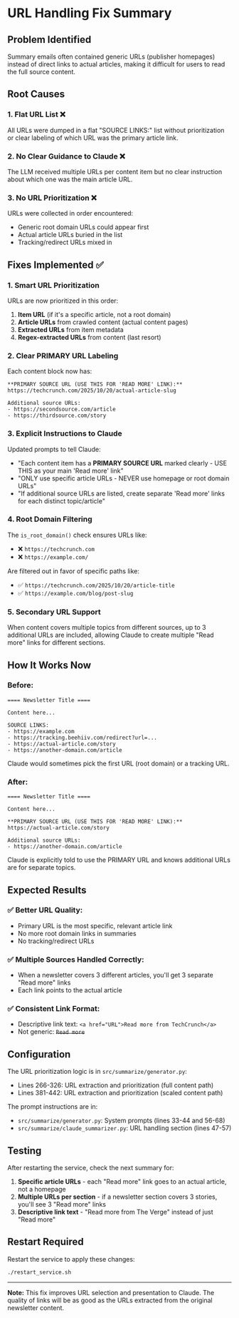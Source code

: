 # URL Handling Fix Summary

## Problem Identified
Summary emails often contained generic URLs (publisher homepages) instead of direct links to actual articles, making it difficult for users to read the full source content.

## Root Causes

### 1. **Flat URL List** ❌
All URLs were dumped in a flat "SOURCE LINKS:" list without prioritization or clear labeling of which URL was the primary article link.

### 2. **No Clear Guidance to Claude** ❌
The LLM received multiple URLs per content item but no clear instruction about which one was the main article URL.

### 3. **No URL Prioritization** ❌
URLs were collected in order encountered:
- Generic root domain URLs could appear first
- Actual article URLs buried in the list
- Tracking/redirect URLs mixed in

## Fixes Implemented ✅

### 1. **Smart URL Prioritization**
URLs are now prioritized in this order:
1. **Item URL** (if it's a specific article, not a root domain)
2. **Article URLs** from crawled content (actual content pages)
3. **Extracted URLs** from item metadata
4. **Regex-extracted URLs** from content (last resort)

### 2. **Clear PRIMARY URL Labeling**
Each content block now has:
```
**PRIMARY SOURCE URL (USE THIS FOR 'READ MORE' LINK):**
https://techcrunch.com/2025/10/20/actual-article-slug

Additional source URLs:
- https://secondsource.com/article
- https://thirdsource.com/story
```

### 3. **Explicit Instructions to Claude**
Updated prompts to tell Claude:
- "Each content item has a **PRIMARY SOURCE URL** marked clearly - USE THIS as your main 'Read more' link"
- "ONLY use specific article URLs - NEVER use homepage or root domain URLs"
- "If additional source URLs are listed, create separate 'Read more' links for each distinct topic/article"

### 4. **Root Domain Filtering**
The `is_root_domain()` check ensures URLs like:
- ❌ `https://techcrunch.com`
- ❌ `https://example.com/`

Are filtered out in favor of specific paths like:
- ✅ `https://techcrunch.com/2025/10/20/article-title`
- ✅ `https://example.com/blog/post-slug`

### 5. **Secondary URL Support**
When content covers multiple topics from different sources, up to 3 additional URLs are included, allowing Claude to create multiple "Read more" links for different sections.

## How It Works Now

### Before:
```
==== Newsletter Title ====

Content here...

SOURCE LINKS:
- https://example.com
- https://tracking.beehiiv.com/redirect?url=...
- https://actual-article.com/story
- https://another-domain.com/article
```

Claude would sometimes pick the first URL (root domain) or a tracking URL.

### After:
```
==== Newsletter Title ====

Content here...

**PRIMARY SOURCE URL (USE THIS FOR 'READ MORE' LINK):**
https://actual-article.com/story

Additional source URLs:
- https://another-domain.com/article
```

Claude is explicitly told to use the PRIMARY URL and knows additional URLs are for separate topics.

## Expected Results

### ✅ **Better URL Quality:**
- Primary URL is the most specific, relevant article link
- No more root domain links in summaries
- No tracking/redirect URLs

### ✅ **Multiple Sources Handled Correctly:**
- When a newsletter covers 3 different articles, you'll get 3 separate "Read more" links
- Each link points to the actual article

### ✅ **Consistent Link Format:**
- Descriptive link text: `<a href="URL">Read more from TechCrunch</a>`
- Not generic: ~~`Read more`~~

## Configuration

The URL prioritization logic is in `src/summarize/generator.py`:
- Lines 266-326: URL extraction and prioritization (full content path)
- Lines 381-442: URL extraction and prioritization (scaled content path)

The prompt instructions are in:
- `src/summarize/generator.py`: System prompts (lines 33-44 and 56-68)
- `src/summarize/claude_summarizer.py`: URL handling section (lines 47-57)

## Testing

After restarting the service, check the next summary for:
1. **Specific article URLs** - each "Read more" link goes to an actual article, not a homepage
2. **Multiple URLs per section** - if a newsletter section covers 3 stories, you'll see 3 "Read more" links
3. **Descriptive link text** - "Read more from The Verge" instead of just "Read more"

## Restart Required

Restart the service to apply these changes:
```bash
./restart_service.sh
```

---
**Note:** This fix improves URL selection and presentation to Claude. The quality of links will be as good as the URLs extracted from the original newsletter content.
